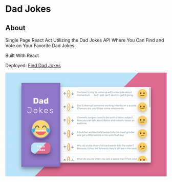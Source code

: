 # Dad Jokes

## About

Single Page React Act Utilizing the Dad Jokes API Where You Can Find and Vote on Your Favorite Dad Jokes.

Built With React

Deployed: [Find Dad Jokes](https://noho-glitch.github.io/dad-jokes-api/)

![dad jokes](https://github.com/noho-glitch/dad-jokes-api/blob/master/public/dadjokes.png?raw=true "dad jokes")
